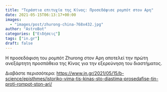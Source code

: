 ```yaml
---
title: "Τεράστια επιτυχία της Κίνας: Προσεδάφισε ρομπότ στον Αρη"
date: 2021-05-15T06:13:17+00:00
images:
  - "images/post/zhurong-china-768x432.jpg"
author: "AstroBot"
categories: ["Ειδήσεις"]
tags: ["in.gr"]
draft: false
---
```


Η προσεδάφιση του ρομπότ Zhurong στον Αρη αποτελεί την πρώτη ανεξάρτητη προσπάθεια της Κίνας για την εξερεύνηση του διαστήματος.

Διαβάστε περισσότερα: https://www.in.gr/2021/05/15/b-science/episthmes/istoriko-vima-tis-kinas-sto-diastima-prosedafise-tin-proti-rompot-ston-ari/
